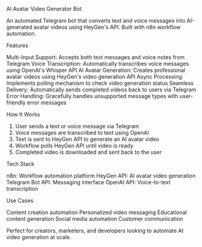 AI Avatar Video Generator Bot

An automated Telegram bot that converts text and voice messages into AI-generated avatar videos using HeyGen's API. Built with n8n workflow automation.

Features

Multi-Input Support: Accepts both text messages and voice notes from Telegram
Voice Transcription: Automatically transcribes voice messages using OpenAI's Whisper API
AI Avatar Generation: Creates professional avatar videos using HeyGen's video generation API
Async Processing: Implements polling mechanism to check video generation status
Seamless Delivery: Automatically sends completed videos back to users via Telegram
Error Handling: Gracefully handles unsupported message types with user-friendly error messages

How It Works

1. User sends a text or voice message via Telegram
2. Voice messages are transcribed to text using OpenAI
3. Text is sent to HeyGen API to generate an AI avatar video
4. Workflow polls HeyGen API until video is ready
5. Completed video is downloaded and sent back to the user

Tech Stack

n8n: Workflow automation platform
HeyGen API: AI avatar video generation
Telegram Bot API: Messaging interface
OpenAI API: Voice-to-text transcription

Use Cases

Content creation automation
Personalized video messaging
Educational content generation
Social media automation
Customer communication

Perfect for creators, marketers, and developers looking to automate AI video generation at scale.
